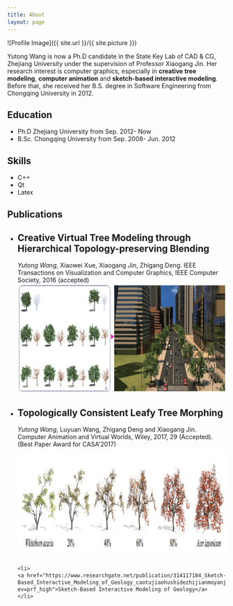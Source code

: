 ```yaml
---
title: About
layout: page
---
```

![Profile Image]({{ site.url }}/{{ site.picture }})

<p>Yutong Wang is now a Ph.D candidate in the State Key Lab of CAD & CG, Zhejiang University under the supervision of Professor Xiaogang Jin. Her research interest is computer graphics, especially in <b>creative tree modeling</b>, <b>computer animation</b> and <b>sketch-based interactive modeling</b>. Before that, she received her B.S. degree in Software Engineering from Chongqing University in 2012.</p>

<h2>Education</h2>
<ul>
	<li>Ph.D Zhejiang University from Sep. 2012- Now</li>
	<li>B.Sc. Chongqing University from Sep. 2008- Jun. 2012</li>
</ul>


<h2>Skills</h2>

<ul class="skill-list">
	<li>C++</li>
	<li>Qt</li>
	<li>Latex</li>
</ul>


<h2>Publications</h2>

<ul>
	<li>
	 <div>
        <h2>Creative Virtual Tree Modeling through Hierarchical Topology-preserving Blending</h2>
		<I>Yutong Wang</I>, Xiaowei Xue, Xiaogang Jin, Zhigang Deng. IEEE Transactions on Visualization and Computer Graphics, IEEE Computer Society, 2016 (accepted)
		<a href="https://www.researchgate.net/publication/311478440_Creative_Virtual_Tree_Modeling_through_Hierarchical_Topology-preserving_Blending?ev=prf_high"> <img src="publications/images/creative_tree_modeling/teaser.png" width="1280px" height="252px" alt="Creative Virtual Tree Modeling"/></a>	 
	 </div>  
	</li>
	
  <li>
      <div>
         <h2>Topologically Consistent Leafy Tree Morphing</h2>
		 <I>Yutong Wang</I>, Luyuan Wang, Zhigang Deng and Xiaogang Jin. Computer Animation and Virtual Worlds, Wiley, 2017, 29 (Accepted). (Best Paper Award for CASA'2017)
         <a href="https://www.researchgate.net/publication/315516994_Topologically_Consistent_Leafy_Tree_Morphing"> <img src="publications/images/topologically consistent leafy tree morphing/teaser.png" width="1280px" height="252px" alt="Topologically Consistent :Leafy Tree Morphing"/></a>
      </div>    
    </li>
	
	<li>
	<a href="https://www.researchgate.net/publication/314117184_Sketch-Based_Interactive_Modeling_of_Geology_caotujiaohushidezhijianmoyanjiu?ev=prf_high">Sketch-Based Interactive Modeling of Geology</a>
	</li>
	
</ul>
